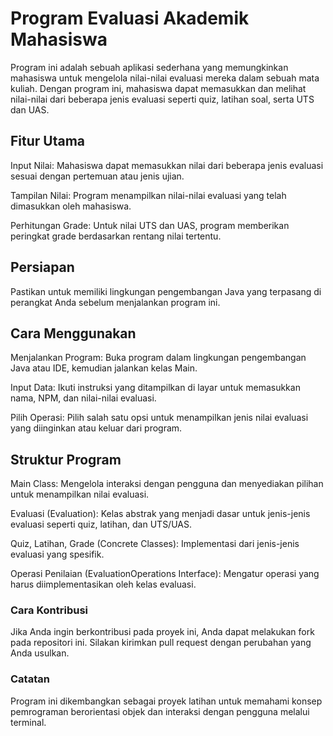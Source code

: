 # Program Evaluasi Akademik Mahasiswa
Program ini adalah sebuah aplikasi sederhana yang memungkinkan mahasiswa untuk mengelola nilai-nilai evaluasi mereka dalam sebuah mata kuliah. Dengan program ini, mahasiswa dapat memasukkan dan melihat nilai-nilai dari beberapa jenis evaluasi seperti quiz, latihan soal, serta UTS dan UAS.


## Fitur Utama
Input Nilai: Mahasiswa dapat memasukkan nilai dari beberapa jenis evaluasi sesuai dengan pertemuan atau jenis ujian.

Tampilan Nilai: Program menampilkan nilai-nilai evaluasi yang telah dimasukkan oleh mahasiswa.

Perhitungan Grade: Untuk nilai UTS dan UAS, program memberikan peringkat grade berdasarkan rentang nilai tertentu.

## Persiapan
Pastikan untuk memiliki lingkungan pengembangan Java yang terpasang di perangkat Anda sebelum menjalankan program ini.


## Cara Menggunakan
Menjalankan Program: Buka program dalam lingkungan pengembangan Java atau IDE, kemudian jalankan kelas Main.

Input Data: Ikuti instruksi yang ditampilkan di layar untuk memasukkan nama, NPM, dan nilai-nilai evaluasi.

Pilih Operasi: Pilih salah satu opsi untuk menampilkan jenis nilai evaluasi yang diinginkan atau keluar dari program.


## Struktur Program
Main Class: Mengelola interaksi dengan pengguna dan menyediakan pilihan untuk menampilkan nilai evaluasi.

Evaluasi (Evaluation): Kelas abstrak yang menjadi dasar untuk jenis-jenis evaluasi seperti quiz, latihan, dan UTS/UAS.

Quiz, Latihan, Grade (Concrete Classes): Implementasi dari jenis-jenis evaluasi yang spesifik.

Operasi Penilaian (EvaluationOperations Interface): Mengatur operasi yang harus diimplementasikan oleh kelas evaluasi.


### Cara Kontribusi
Jika Anda ingin berkontribusi pada proyek ini, Anda dapat melakukan fork pada repositori ini. Silakan kirimkan pull request dengan perubahan yang Anda usulkan.

### Catatan
Program ini dikembangkan sebagai proyek latihan untuk memahami konsep pemrograman berorientasi objek dan interaksi dengan pengguna melalui terminal.
